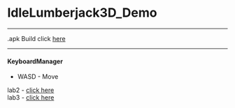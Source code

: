 # IdleLumberjack3D_Demo

____


.apk Build click [here](./Build)

____

#### KeyboardManager

* WASD - Move

lab2 - [click here](https://docs.google.com/document/d/1gTWhnWg0Ue7IVFlBD4PgtzD0VYhzrrHrhAPm1uvUqeQ/edit#) <br>
lab3 - [click here](https://docs.google.com/document/d/1ilZA3AFZ0YaoDmjMqBSaap-X4IF6nvzDxJELmtZvt2Y/edit)

 
